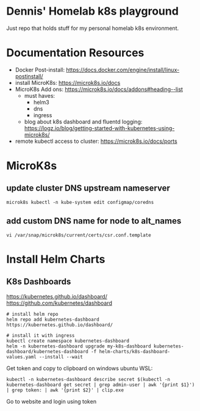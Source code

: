 # Dennis' Homelab k8s playground
Just repo that holds stuff for my personal homelab k8s environment.

# Documentation Resources
- Docker Post-install: https://docs.docker.com/engine/install/linux-postinstall/
- install MicroK8s: https://microk8s.io/docs
- MicroK8s Add ons: https://microk8s.io/docs/addons#heading--list
    - must haves:
        - helm3
        - dns
        - ingress
    - blog about k8s dashboard and fluentd logging: https://logz.io/blog/getting-started-with-kubernetes-using-microk8s/
- remote kubectl access to cluster: https://microk8s.io/docs/ports

# MicroK8s
## update cluster DNS upstream nameserver
```microk8s kubectl -n kube-system edit configmap/coredns```

## add custom DNS name for node to alt_names
```vi /var/snap/microk8s/current/certs/csr.conf.template```

# Install Helm Charts
## K8s Dashboards
https://kubernetes.github.io/dashboard/
https://github.com/kubernetes/dashboard
```
# install helm repo
helm repo add kubernetes-dashboard https://kubernetes.github.io/dashboard/

# install it with ingress
kubectl create namespace kubernetes-dashboard
helm -n kubernetes-dashboard upgrade my-k8s-dashboard kubernetes-dashboard/kubernetes-dashboard -f helm-charts/k8s-dashboard-values.yaml --install --wait
```

Get token and copy to clipboard on windows ubuntu WSL:
```
kubectl -n kubernetes-dashboard describe secret $(kubectl -n kubernetes-dashboard get secret | grep admin-user | awk '{print $1}') | grep token: | awk '{print $2}' | clip.exe
```

Go to website and login using token
